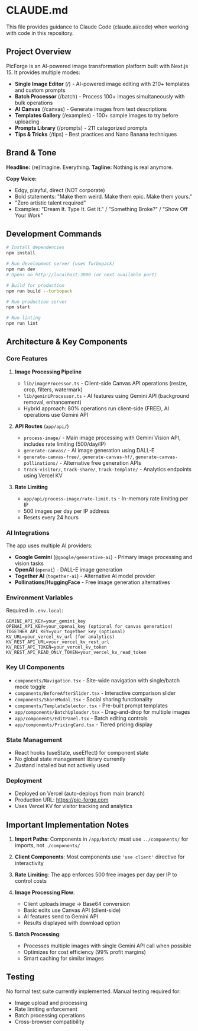 # CLAUDE.md

This file provides guidance to Claude Code (claude.ai/code) when working with code in this repository.

## Project Overview

PicForge is an AI-powered image transformation platform built with Next.js 15. It provides multiple modes:
- **Single Image Editor** (/) - AI-powered image editing with 210+ templates and custom prompts
- **Batch Processor** (/batch) - Process 100+ images simultaneously with bulk operations
- **AI Canvas** (/canvas) - Generate images from text descriptions
- **Templates Gallery** (/examples) - 100+ sample images to try before uploading
- **Prompts Library** (/prompts) - 211 categorized prompts
- **Tips & Tricks** (/tips) - Best practices and Nano Banana techniques

## Brand & Tone

**Headline:** (re)Imagine. Everything.
**Tagline:** Nothing is real anymore.

**Copy Voice:**
- Edgy, playful, direct (NOT corporate)
- Bold statements: "Make them weird. Make them epic. Make them yours."
- "Zero artistic talent required"
- Examples: "Dream It. Type It. Get It." / "Something Broke?" / "Show Off Your Work"

## Development Commands

```bash
# Install dependencies
npm install

# Run development server (uses Turbopack)
npm run dev
# Opens on http://localhost:3000 (or next available port)

# Build for production
npm run build --turbopack

# Run production server
npm start

# Run linting
npm run lint
```

## Architecture & Key Components

### Core Features

1. **Image Processing Pipeline**
   - `lib/imageProcessor.ts` - Client-side Canvas API operations (resize, crop, filters, watermark)
   - `lib/geminiProcessor.ts` - AI features using Gemini API (background removal, enhancement)
   - Hybrid approach: 80% operations run client-side (FREE), AI operations use Gemini API

2. **API Routes** (`app/api/`)
   - `process-image/` - Main image processing with Gemini Vision API, includes rate limiting (500/day/IP)
   - `generate-canvas/` - AI image generation using DALL-E
   - `generate-canvas-free/`, `generate-canvas-hf/`, `generate-canvas-pollinations/` - Alternative free generation APIs
   - `track-visitor/`, `track-share/`, `track-template/` - Analytics endpoints using Vercel KV

3. **Rate Limiting**
   - `app/api/process-image/rate-limit.ts` - In-memory rate limiting per IP
   - 500 images per day per IP address
   - Resets every 24 hours

### AI Integrations

The app uses multiple AI providers:
- **Google Gemini** (`@google/generative-ai`) - Primary image processing and vision tasks
- **OpenAI** (`openai`) - DALL-E image generation
- **Together AI** (`together-ai`) - Alternative AI model provider
- **Pollinations/HuggingFace** - Free image generation alternatives

### Environment Variables

Required in `.env.local`:
```
GEMINI_API_KEY=your_gemini_key
OPENAI_API_KEY=your_openai_key (optional for canvas generation)
TOGETHER_API_KEY=your_together_key (optional)
KV_URL=your_vercel_kv_url (for analytics)
KV_REST_API_URL=your_vercel_kv_rest_url
KV_REST_API_TOKEN=your_vercel_kv_token
KV_REST_API_READ_ONLY_TOKEN=your_vercel_kv_read_token
```

### Key UI Components

- `components/Navigation.tsx` - Site-wide navigation with single/batch mode toggle
- `components/BeforeAfterSlider.tsx` - Interactive comparison slider
- `components/ShareModal.tsx` - Social sharing functionality
- `components/TemplateSelector.tsx` - Pre-built prompt templates
- `app/components/BatchUploader.tsx` - Drag-and-drop for multiple images
- `app/components/EditPanel.tsx` - Batch editing controls
- `app/components/PricingCard.tsx` - Tiered pricing display

### State Management

- React hooks (useState, useEffect) for component state
- No global state management library currently
- Zustand installed but not actively used

### Deployment

- Deployed on Vercel (auto-deploys from main branch)
- Production URL: https://pic-forge.com
- Uses Vercel KV for visitor tracking and analytics

## Important Implementation Notes

1. **Import Paths**: Components in `/app/batch/` must use `../components/` for imports, not `./components/`

2. **Client Components**: Most components use `'use client'` directive for interactivity

3. **Rate Limiting**: The app enforces 500 free images per day per IP to control costs

4. **Image Processing Flow**:
   - Client uploads image → Base64 conversion
   - Basic edits use Canvas API (client-side)
   - AI features send to Gemini API
   - Results displayed with download option

5. **Batch Processing**:
   - Processes multiple images with single Gemini API call when possible
   - Optimizes for cost efficiency (99% profit margins)
   - Smart caching for similar images

## Testing

No formal test suite currently implemented. Manual testing required for:
- Image upload and processing
- Rate limiting enforcement
- Batch processing operations
- Cross-browser compatibility